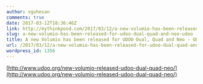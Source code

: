```yaml
---
author: vguhesan
comments: true
date: 2017-03-12T18:36:46Z
link: http://mythinkpond.com/2017/03/12/a-new-volumio-has-been-released-for-udoo-dual-quad-and-neo-udoo/
slug: a-new-volumio-has-been-released-for-udoo-dual-quad-and-neo-udoo
title: A new Volumio has been released for UDOO Dual, Quad and Neo - UDOO
url: /2017/03/12/a-new-volumio-has-been-released-for-udoo-dual-quad-and-neo-udoo/
wordpress_id: 1356
---
```


[http://www.udoo.org/new-volumio-released-udoo-dual-quad-neo/](http://www.udoo.org/new-volumio-released-udoo-dual-quad-neo/)
